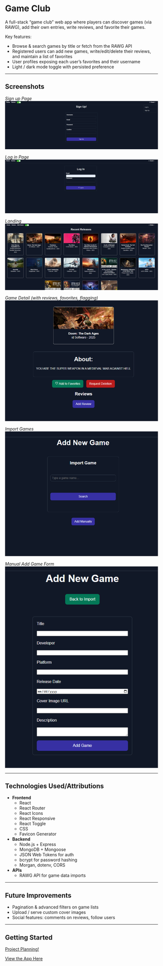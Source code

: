 # Game Club

A full-stack “game club” web app where players can discover games (via RAWG), add their own entries, write reviews, and favorite their games.  

Key features:
- Browse & search games by title or fetch from the RAWG API  
- Registered users can add new games, write/edit/delete their reviews, and maintain a list of favorites   
- User profiles exposing each user’s favorites and their username  
- Light / dark mode toggle with persisted preference  

---

## Screenshots
*Sign up Page*  
![Sign-Up](./frontend/public/images/signup.png)

*Log in Page*  
![Log-In](./frontend/public/images/login.png)

*Landing*  
![game-list](./frontend/public/images/landing.png)

*Game Detail (with reviews, favorites, flagging)*  
![game-detail](./frontend/public/images/gamedetail.png)

*Import Games*  
![game-list](./frontend/public/images/import.png)

*Manual Add Game Form*  
![game-list](./frontend/public/images/manual%20add.png)




---

## Technologies Used/Attributions

- **Frontend**  
  - React 
  - React Router 
  - React Icons 
  - React Responsive  
  - React Toggle
  - CSS 
  - Favicon Generator
- **Backend**  
  - Node.js + Express  
  - MongoDB + Mongoose  
  - JSON Web Tokens for auth  
  - bcrypt for password hashing  
  - Morgan, dotenv, CORS  
- **APIs**  
  - RAWG API for game data imports  

---

## Future Improvements
- Pagination & advanced filters on game lists
- Upload / serve custom cover images
- Social features: comments on reviews, follow users
---

## Getting Started
[Project Planning!](https://trello.com/b/Oz1C6uYE/game-club)

[View the App Here](https://game-club-7dfc89d36c85.herokuapp.com/)